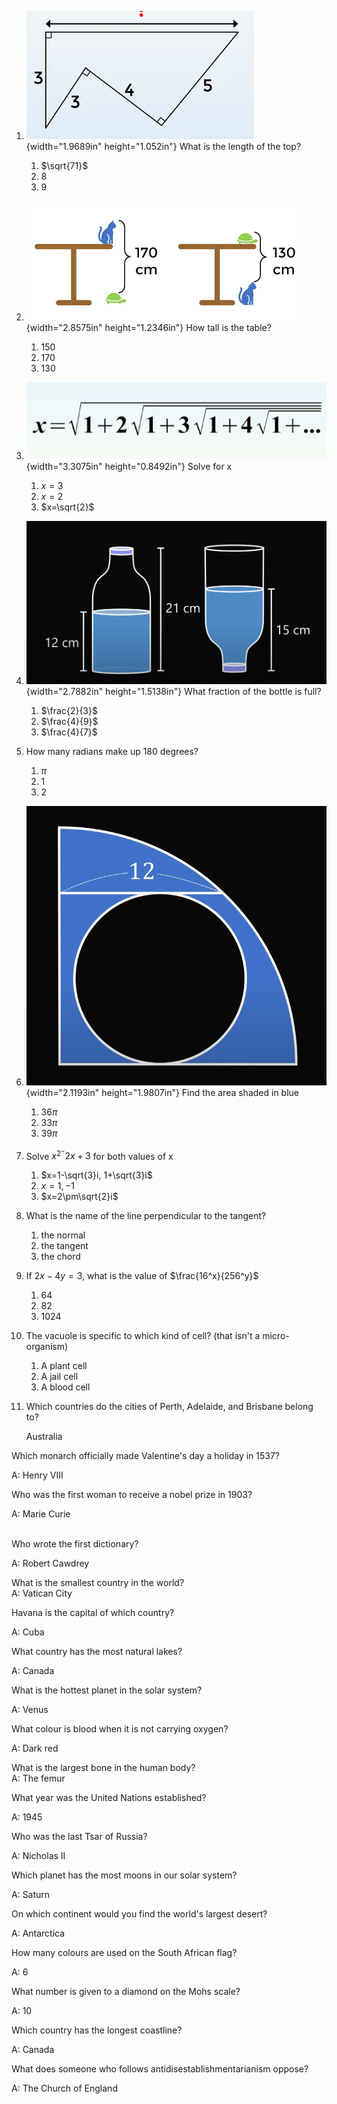 1. ![](./Pictures/100002010000016C000000CDB373453C91976667.png){width="1.9689in"
height="1.052in"} What is the length of the top?

    1. $\sqrt{71}$
	2. 8
	3. 9

2. ![](./Pictures/10000201000001BA000000BFC055DED5ED953619.png){width="2.8575in"
height="1.2346in"}
How tall is the table?

	1. 150
	2. 170
	3. 130

3. ![](./Pictures/100002010000020600000085E3D471D9E2CB695F.png){width="3.3075in"
height="0.8492in"}
Solve for x

    1. $x=3$
	2. $x=2$
	3. $x=\sqrt{2}$
	
4. ![](./Pictures/1000020100000569000002EF3FF2F383D9EBCA64.png){width="2.7882in"
height="1.5138in"}
What fraction of the bottle is full?

    1. $\frac{2}{3}$
	2. $\frac{4}{9}$
	3. $\frac{4}{7}$
	
5. How many radians make up 180 degrees?

	1. $\pi$
	2. $1$
	3. 2
	
6. ![](./Pictures/10000201000002DA000002A829868D1E6005353F.png){width="2.1193in"
height="1.9807in"}
Find the area shaded in blue

	1. $36\pi$
	2. $33\pi$
	3. $39\pi$
	
7. Solve $x^2^-2x+3$ for both values of x
   1. $x=1-\sqrt{3}i, 1+\sqrt{3}i$
   2. $x=1, -1$
   3. $x=2\pm\sqrt{2}i$
   
8. What is the name of the line perpendicular to the tangent?

	1. the normal
	2. the tangent
	3. the chord
	
9. If $2x - 4y = 3$, what is the value of $\frac{16^x}{256^y}$

	1. 64
	2. 82
	3. 1024

10. The vacuole is specific to which kind of cell? (that isn\'t a
micro-organism)

	1. A plant cell
	2. A jail cell
	1. A blood cell

11. Which countries do the cities of Perth, Adelaide, and Brisbane belong
to?

	Australia

Which monarch officially made Valentine's day a holiday in 1537?

A: Henry VIII

Who was the first woman to receive a nobel prize in 1903?

A: Marie Curie

\
Who wrote the first dictionary?

A: Robert Cawdrey

What is the smallest country in the world?\
A: Vatican City

Havana is the capital of which country?

A: Cuba

What country has the most natural lakes?

A: Canada

What is the hottest planet in the solar system?

A: Venus

What colour is blood when it is not carrying oxygen?

A: Dark red

What is the largest bone in the human body?\
A: The femur

What year was the United Nations established?

A: 1945

Who was the last Tsar of Russia?

A: Nicholas II

Which planet has the most moons in our solar system?

A: Saturn

On which continent would you find the world's largest desert?

A: Antarctica

How many colours are used on the South African flag?

A: 6

What number is given to a diamond on the Mohs scale?

A: 10

Which country has the longest coastline?

A: Canada

What does someone who follows antidisestablishmentarianism oppose?

A: The Church of England
